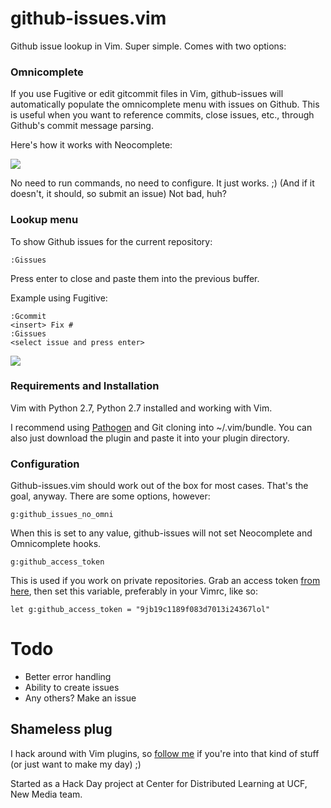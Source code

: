 github-issues.vim
=================

Github issue lookup in Vim. Super simple. Comes with two options:

### Omnicomplete

If you use Fugitive or edit gitcommit files in Vim, github-issues will automatically populate the omnicomplete menu with issues on Github. This is useful when you want to reference commits, close issues, etc., through Github's commit message parsing.

Here's how it works with Neocomplete:

<img src='http://jaxbot.me/pics/vim/vim_gissues2.gif'>

No need to run commands, no need to configure. It just works. ;) (And if it doesn't, it should, so submit an issue) Not bad, huh?

### Lookup menu

To show Github issues for the current repository:
```
:Gissues
```

Press enter to close and paste them into the previous buffer.

Example using Fugitive:

```
:Gcommit
<insert> Fix #
:Gissues
<select issue and press enter>
```

<img src='http://jaxbot.me/pics/vim/vim_gissues.gif'>

### Requirements and Installation

Vim with Python 2.7, Python 2.7 installed and working with Vim.

I recommend using [Pathogen](https://github.com/tpope/vim-pathogen) and Git cloning into ~/.vim/bundle. You can also just download the plugin and paste it into your plugin directory.

### Configuration

Github-issues.vim should work out of the box for most cases. That's the goal, anyway. There are some options, however:

`g:github_issues_no_omni`

When this is set to any value, github-issues will not set Neocomplete and Omnicomplete hooks.

`g:github_access_token`

This is used if you work on private repositories. Grab an access token [from here](
https://github.com/settings/tokens/new), then set this variable, preferably in your Vimrc, like so:

`let g:github_access_token = "9jb19c1189f083d7013i24367lol"`

# Todo
- Better error handling
- Ability to create issues
- Any others? Make an issue

## Shameless plug

I hack around with Vim plugins, so [follow me](https://github.com/jaxbot) if you're into that kind of stuff (or just want to make my day) ;)


Started as a Hack Day project at Center for Distributed Learning at UCF, New Media team.
